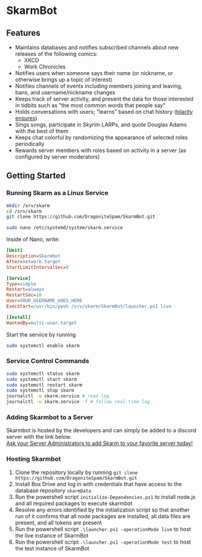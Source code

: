 # SkarmBot

## Features

 - Maintains databases and notifies subscribed channels about new releases of the following comics:
   - XKCD
   - Work Chronicles
 - Notifies users when someone says their name (or nickname, or otherwise brings up a topic of interest)
 - Notifies channels of events including members joining and leaving, bans, and username/nickname changes
 - Keeps track of server activity, and present the data for those interested in tidbits such as "the most common words that people say"
 - Holds conversations with users; "learns" based on chat history ([hilarity ensures](https://twitter.com/DragoniteSpam/status/1483687506923118593))
 - Sings songs, participate in Skyrim LARPs, and quote Douglas Adams with the best of them
 - Keeps chat colorful by randomizing the appearance of selected roles periodically
 - Rewards server members with roles based on activity in a server (as configured by server moderators)

## Getting Started

### Running Skarm as a Linux Service

```sh
mkdir /srv/skarm
cd /srv/skarm
git clone https://github.com/DragoniteSpam/SkarmBot.git

sudo nano /etc/systemd/system/skarm.service
```

Inside of Nano, write:
```ini
[Unit]
Description=Skarmbot
After=network.target
StartLimitIntervalSec=0

[Service]
Type=simple
Restart=always
RestartSec=10
User=YOUR_USERNAME_GOES_HERE
ExecStart=/usr/bin/pwsh /srv/skarm/SkarmBot/launcher.ps1 live

[Install]
WantedBy=multi-user.target
```

Start the service by running
```bash
sudo systemctl enable skarm
```

### Service Control Commands
```bash
sudo systemctl status skarm
sudo systemctl start skarm
sudo systemctl restart skarm
sudo systemctl stop skarm
journalctl -u skarm.service # read log
journalctl -u skarm.service -f # follow real-time log
```


### Adding Skarmbot to a Server
Skarmbot is hosted by the developers and can simply be added to a discord server with the link below.  
[Ask your Server Administrators to add Skarm to your favorite server today!](https://discordapp.com/oauth2/authorize?client_id=319291086570913806&scope=bot)

### Hosting Skarmbot
1. Clone the repository locally by running `git clone https://github.com/DragoniteSpam/SkarmBot.git`
2. Install Box Drive and log in with credentials that have access to the database repository `skarmData`
3. Run the powershell script `initialize-Dependencies.ps1` to install node.js and all required packages to execute skarmbot
4. Resolve any errors identified by the initialization script so that another run of it confirms that all node packages are installed, all data files are present, and all tokens are present
5. Run the powershell script `.\launcher.ps1 -operationMode live` to host the live instance of SkarmBot
6. Run the powershell script `.\launcher.ps1 -operationMode test` to host the test instance of SkarmBot
